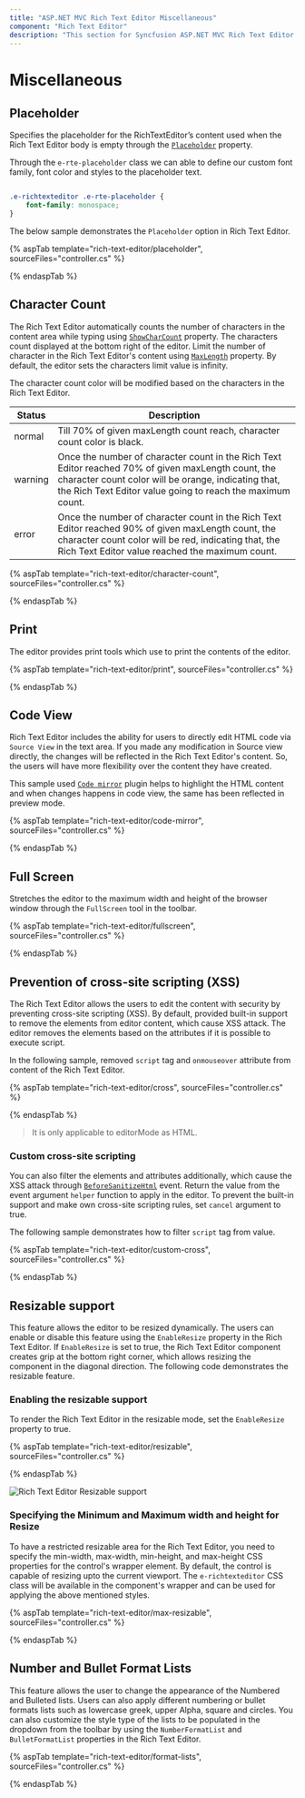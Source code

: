 ```yaml
---
title: "ASP.NET MVC Rich Text Editor Miscellaneous"
component: "Rich Text Editor"
description: "This section for Syncfusion ASP.NET MVC Rich Text Editor control explains on how to directly edit HTML code via `Source View` in the text area."
---
```


# Miscellaneous

## Placeholder

Specifies the placeholder for the RichTextEditor’s content used when the Rich Text Editor body is empty through the [`Placeholder`](https://help.syncfusion.com/cr/aspnetcore-js2/Syncfusion.EJ2.RichTextEditor.RichTextEditor.html#Syncfusion_EJ2_RichTextEditor_RichTextEditor_Placeholder)  property.

Through the `e-rte-placeholder` class we can able to define our custom font family, font color and styles to the placeholder text.

```css

.e-richtexteditor .e-rte-placeholder {
    font-family: monospace;
}

```

The below sample demonstrates the `Placeholder` option in Rich Text Editor.

{% aspTab template="rich-text-editor/placeholder", sourceFiles="controller.cs" %}

{% endaspTab %}

## Character Count

The Rich Text Editor automatically counts the number of characters in the content area while typing using [`ShowCharCount`](https://help.syncfusion.com/cr/aspnetcore-js2/Syncfusion.EJ2.RichTextEditor.RichTextEditor.html#Syncfusion_EJ2_RichTextEditor_RichTextEditor_ShowCharCount) property. The characters count displayed at the bottom right of the editor. Limit the number of character in the Rich Text Editor's content using [`MaxLength`](https://help.syncfusion.com/cr/aspnetcore-js2/Syncfusion.EJ2.RichTextEditor.RichTextEditor.html#Syncfusion_EJ2_RichTextEditor_RichTextEditor_MaxLength) property. By default, the editor sets the characters limit value is infinity.

The character count color will be modified based on the characters in the Rich Text Editor.

| Status | Description |
|----------------|---------|
| normal | Till 70% of given maxLength count reach, character count color is black.|
| warning | Once the number of character count in the Rich Text Editor reached 70% of given maxLength count, the character count color will be orange, indicating that, the Rich Text Editor value going to reach the maximum count.|
| error | Once the number of character count in the Rich Text Editor reached 90% of given maxLength count, the character count color will be red, indicating that, the Rich Text Editor value reached the maximum count.|

{% aspTab template="rich-text-editor/character-count", sourceFiles="controller.cs" %}

{% endaspTab %}

## Print

The editor provides print tools which use to print the contents of the editor.

{% aspTab template="rich-text-editor/print", sourceFiles="controller.cs" %}

{% endaspTab %}

## Code View

Rich Text Editor includes the ability for users to directly edit HTML code via `Source View` in the text area. If you made any modification in Source view directly, the changes will be reflected in the Rich Text Editor's content. So, the users will have more flexibility over the content they have created.

This sample used [`Code mirror`](https://codemirror.net/) plugin helps to highlight the HTML content and when changes happens in code view, the same has been reflected in preview mode.

{% aspTab template="rich-text-editor/code-mirror", sourceFiles="controller.cs" %}

{% endaspTab %}

## Full Screen

Stretches the editor to the maximum width and height of the browser window through the `FullScreen` tool in the toolbar.

{% aspTab template="rich-text-editor/fullscreen", sourceFiles="controller.cs" %}

{% endaspTab %}

## Prevention of cross-site scripting (XSS)

The Rich Text Editor allows the users to edit the content with security by preventing cross-site
scripting (XSS). By default, provided built-in support to remove the elements from editor content, which cause XSS
attack. The editor removes the elements based on the attributes if it is possible to execute script.

In the following sample, removed `script` tag and `onmouseover` attribute from content of the Rich Text Editor.

{% aspTab template="rich-text-editor/cross", sourceFiles="controller.cs" %}

{% endaspTab %}

> It is only applicable to editorMode as HTML.

### Custom cross-site scripting

You can also filter the elements and attributes additionally, which cause the XSS attack through
[`BeforeSanitizeHtml`](https://help.syncfusion.com/cr/aspnetcore-js2/Syncfusion.EJ2.RichTextEditor.RichTextEditor.html#Syncfusion_EJ2_RichTextEditor_RichTextEditor_BeforeSanitizeHtml) event. Return the value from the event argument `helper` function to apply in the editor. To prevent the built-in support and make own cross-site scripting rules, set `cancel` argument to true.

The following sample demonstrates how to filter `script` tag from value.

{% aspTab template="rich-text-editor/custom-cross", sourceFiles="controller.cs" %}

{% endaspTab %}

## Resizable support

This feature allows the editor to be resized dynamically. The users can enable or disable this feature using the `EnableResize` property in the Rich Text Editor. If `EnableResize` is set to true, the Rich Text Editor component creates grip at the bottom right corner, which allows resizing the component in the diagonal direction. The following code demonstrates the resizable feature.

### Enabling the resizable support

To render the Rich Text Editor in the resizable mode, set the `EnableResize` property to true.

{% aspTab template="rich-text-editor/resizable", sourceFiles="controller.cs" %}

{% endaspTab %}

![Rich Text Editor Resizable support](./images/Resizable-Editor.png)

### Specifying the Minimum and Maximum width and height for Resize

To have a restricted resizable area for the Rich Text Editor, you need to specify the min-width, max-width, min-height, and max-height CSS properties for the control's wrapper element. By default, the control is capable of resizing upto the current viewport. The `e-richtexteditor` CSS class will be available in the component's wrapper and can be used for applying the above mentioned styles.

{% aspTab template="rich-text-editor/max-resizable", sourceFiles="controller.cs" %}

{% endaspTab %}

## Number and Bullet Format Lists

This feature allows the user to change the appearance of the Numbered and Bulleted lists. Users can also apply different numbering or bullet formats lists such as lowercase greek, upper Alpha, square and circles. You can also customize the style type of the lists to be populated in the dropdown from the toolbar by using the `NumberFormatList` and `BulletFormatList` properties in the Rich Text Editor.

{% aspTab template="rich-text-editor/format-lists", sourceFiles="controller.cs" %}

{% endaspTab %}